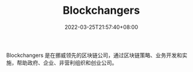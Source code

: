 ﻿---
weight: 
title: "Blockchangers"
description: "Blockchangers 是在挪威领先的区块链公司，通过区块链策略、业务开发和实施，帮助政府、企业、非营利组织和创业公司"
date: 2022-03-25T21:57:40+08:00
lastmod: 2022-03-25T16:45:40+08:00
draft: false
authors: ["Metabd"]
featuredImage: "blockchangers.jpg"
link: ""
tags: ["研究机构","Blockchangers"]
categories: ["navigation"]
navigation: ["研究机构"]
lightgallery: true
toc: true
pinned: false
recommend: false
recommend1: false
---
Blockchangers 是在挪威领先的区块链公司，通过区块链策略、业务开发和实施，帮助政府、企业、非营利组织和创业公司。
